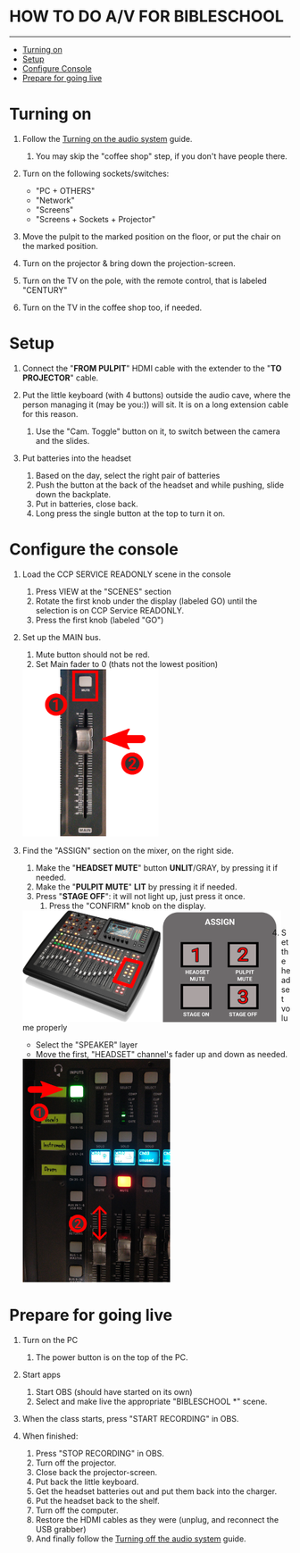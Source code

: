 <h1>HOW TO DO A/V FOR BIBLESCHOOL</h1>
<hr>

<!-- TOC -->
* [Turning on](#turning-on)
* [Setup](#setup)
* [Configure Console](#configure-console)
* [Prepare for going live](#prepare-for-going-live)
<!-- TOC -->

# Turning on
1. Follow the [Turning on the audio system](../turningon.pdf) guide.
    1. You may skip the "coffee shop" step, if you don't have people there.

1. Turn on the following sockets/switches:
    * "PC + OTHERS"
    * "Network"
    * "Screens"
    * "Screens + Sockets + Projector"

1. Move the pulpit to the marked position on the floor, or put the chair on the marked position.

1. Turn on the projector & bring down the projection-screen.

1. Turn on the TV on the pole, with the remote control, that is labeled "CENTURY"

1. Turn on the TV in the coffee shop too, if needed.

# Setup

1. Connect the "**FROM PULPIT**" HDMI cable with the extender to the "**TO PROJECTOR**" cable.

1. Put the little keyboard (with 4 buttons) outside the audio cave, where the person managing it (may be you:)) will
   sit. It is on a long extension cable for this reason.
    1. Use the "Cam. Toggle" button on it, to switch between the camera and the slides.

1. Put batteries into the headset
    1. Based on the day, select the right pair of batteries
    2. Push the button at the back of the headset and while pushing, slide down the backplate.
    3. Put in batteries, close back.
    4. Long press the single button at the top to turn it on.

    <div style="page-break-after: always;"></div>

# Configure the console
1. Load the CCP SERVICE READONLY scene in the console
    1. Press VIEW at the "SCENES" section
    2. Rotate the first knob under the display (labeled GO) until the selection is on CCP Service READONLY.
    3. Press the first knob (labeled "GO")


1. Set up the MAIN bus.
    1. Mute button should not be red.
    2. Set Main fader to 0 (thats not the lowest position)

    <img src="../assets/guides/bibleschool/mains.png" style="vertical-align: center" height="300"> 

1. Find the "ASSIGN" section on the mixer, on the right side.
    1. Make the "**HEADSET MUTE**" button **UNLIT**/GRAY, by pressing it if needed.
    2. Make the "**PULPIT MUTE**" **LIT** by pressing it if needed.
    3. Press "**STAGE OFF**": it will not light up, just press it once.
        1. Press the "CONFIRM" knob on the display.

    <img src="../assets/guides/bibleschool/console.png" align="left" style="float:left"   height="200"> 
    <img src="../assets/guides/bibleschool/assign.png"  align="left" style="float:left"  height="200"> 
    <br clear="right" style="clear:right"/>

    <div style="page-break-after: always;"></div>

1. Set the headset volume properly
    * Select the "SPEAKER" layer
    * Move the first, "HEADSET" channel's fader up and down as needed.

    <img src="../assets/guides/bibleschool/headsetvol.png"  height="400"> 
    <br clear="right" style="clear:right"/>

    <div style="page-break-after: always;"></div>

# Prepare for going live
1. Turn on the PC
    1. The power button is on the top of the PC.

1. Start apps
    1. Start OBS (should have started on its own)
    2. Select and make live the appropriate "BIBLESCHOOL *" scene.

1. When the class starts, press "START RECORDING" in OBS.

1. When finished:
    1. Press "STOP RECORDING" in OBS.
    2. Turn off the projector.
    3. Close back the projector-screen.
    4. Put back the little keyboard.
    5. Get the headset batteries out and put them back into the charger.
    6. Put the headset back to the shelf.
    7. Turn off the computer.
    8. Restore the HDMI cables as they were (unplug, and reconnect the USB grabber)
    9. And finally follow the [Turning off the audio system](../turningoff.pdf) guide.